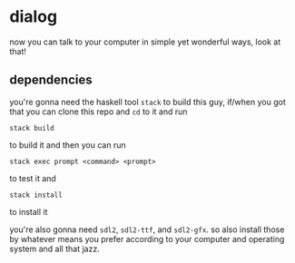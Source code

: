# dialog

now you can talk to your computer in simple yet wonderful ways, look at that!

## dependencies

you're gonna need the haskell tool `stack` to build this guy, if/when you got
that you can clone this repo and `cd` to it and run

```
stack build
```

to build it and then you can run

```
stack exec prompt <command> <prompt>
```

to test it and

```
stack install
```

to install it

you're also gonna need `sdl2`, `sdl2-ttf`, and `sdl2-gfx`. so also install
those by whatever means you prefer according to your computer and operating
system and all that jazz.
